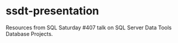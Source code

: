 # ssdt-presentation
Resources from SQL Saturday #407 talk on SQL Server Data Tools Database Projects.

